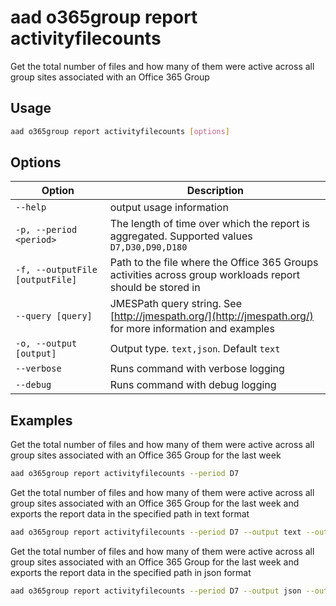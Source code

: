 # aad o365group report activityfilecounts

Get the total number of files and how many of them were active across all group sites associated with an Office 365 Group

## Usage

```sh
aad o365group report activityfilecounts [options]
```

## Options

Option|Description
------|-----------
`--help`|output usage information
`-p, --period <period>`|The length of time over which the report is aggregated. Supported values `D7,D30,D90,D180`
`-f, --outputFile [outputFile]`|Path to the file where the Office 365 Groups activities across group workloads report should be stored in
`--query [query]`|JMESPath query string. See [http://jmespath.org/](http://jmespath.org/) for more information and examples
`-o, --output [output]`|Output type. `text,json`. Default `text`
`--verbose`|Runs command with verbose logging
`--debug`|Runs command with debug logging

## Examples

Get the total number of files and how many of them were active across all group sites associated with an Office 365 Group for the last week

```sh
aad o365group report activityfilecounts --period D7
```

Get the total number of files and how many of them were active across all group sites associated with an Office 365 Group for the last week and exports the report data in the specified path in text format

```sh
aad o365group report activityfilecounts --period D7 --output text --outputFile o365groupactivityfilecounts.txt
```

Get the total number of files and how many of them were active across all group sites associated with an Office 365 Group for the last week and exports the report data in the specified path in json format

```sh
aad o365group report activityfilecounts --period D7 --output json --outputFile o365groupactivityfilecounts.json
```